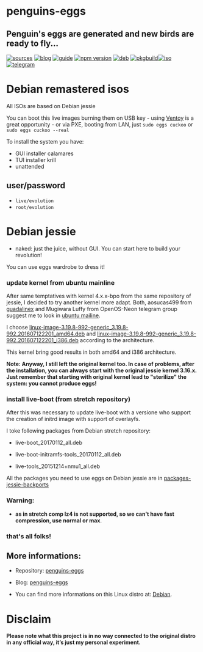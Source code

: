 penguins-eggs
=============

## Penguin&#39;s eggs are generated and new birds are ready to fly...
[![sources](https://img.shields.io/badge/github-sources-cyan)](https://github.com/pieroproietti/penguins-eggs)
[![blog](https://img.shields.io/badge/blog-penguin's%20eggs-cyan)](https://penguins-eggs.net)
[![guide](https://img.shields.io/badge/guide-penguin's%20eggs-cyan)](https://penguins-eggs.net/docs/Tutorial/users-guide)
[![npm version](https://img.shields.io/npm/v/penguins-eggs.svg)](https://npmjs.org/package/penguins-eggs)
[![deb](https://img.shields.io/badge/deb-packages-blue)](https://sourceforge.net/projects/penguins-eggs/files/DEBS)
[![pkgbuild](https://img.shields.io/badge/pkgbuild-packages-blue)](https://sourceforge.net/projects/penguins-eggs/files/PKGBUILD)[![iso](https://img.shields.io/badge/iso-images-cyan)](https://sourceforge.net/projects/penguins-eggs/files/ISOS)
[![telegram](https://img.shields.io/badge/telegram-group-red)](https://t.me/penguins_eggs)

# Debian remastered isos

All ISOs are based on Debian jessie

You can boot this live images burning them on USB key - using [Ventoy](https://www.ventoy.net/en/index.html) is a great opportunity - or via PXE, booting from LAN, just ```sudo eggs cuckoo``` or  ```sudo eggs cuckoo --real```

To install the system you have:

* GUI installer calamares
* TUI installer krill
* unattended



## user/password
* ```live/evolution```
* ```root/evolution```

# Debian jessie

* naked: just the juice, without GUI. You can start here to build your revolution!

You can use eggs wardrobe to dress it!

### update kernel from ubuntu mainline
After same temptatives with kernel 4.x.x-bpo from the same repository of jessie, I decided to try another kernel more adapt. Both, aosucas499 from [guadalinex](https://distrowatch.com/table.php?distribution=guadalinex) and Mugiwara Luffy from OpenOS-Neon telegram group suggest me to look in [ubuntu mailine](https://kernel.ubuntu.com/~kernel-ppa/mainline/linux-3.19.y.z-review/current/).

I choose [linux-image-3.19.8-992-generic_3.19.8-992.201607122201_amd64.deb](https://kernel.ubuntu.com/~kernel-ppa/mainline/linux-3.19.y.z-review/current/linux-image-3.19.8-992-generic_3.19.8-992.201607122201_amd64.deb) and [linux-image-3.19.8-992-generic_3.19.8-992.201607122201_i386.deb](https://kernel.ubuntu.com/~kernel-ppa/mainline/linux-3.19.y.z-review/current/linux-image-3.19.8-992-generic_3.19.8-992.201607122201_i386.deb) according to the architecture.

This kernel bring good results in both amd64 and i386 architecture.

__Note: Anyway, I still left the original kernel too. In case of problems, after the installation, you can always start with the original jessie kernel 3.16.x. Just remember that starting with original kernel lead to "sterilize" the system: you cannot produce eggs!__


### install live-boot (from stretch repository)
After this was necessary to update live-boot with a versione who support the creation of initrd image with support of overlayfs.

I toke following packages from Debian stretch repository:

* live-boot_20170112_all.deb

* live-boot-initramfs-tools_20170112_all.deb

* live-tools_20151214+nmu1_all.deb

All the packages you need to use eggs on Debian jessie are in [packages-jessie-backports](./packages-jessie-backports/)

### Warning: 
* __as in stretch comp lz4 is not supported, so we can't have fast compression, use normal or max__.

### that's all folks!

## More informations:

* Repository: [penguins-eggs](https://github.com/pieroproietti/penguins-eggs)
* Blog: [penguins-eggs](https://penguins-eggs.net)

* You can find more informations on this Linux distro at: [Debian](https://debian.org/).

# Disclaim
__Please note what this project is in no way connected to the original distro in any official way, it’s just my personal experiment.__

